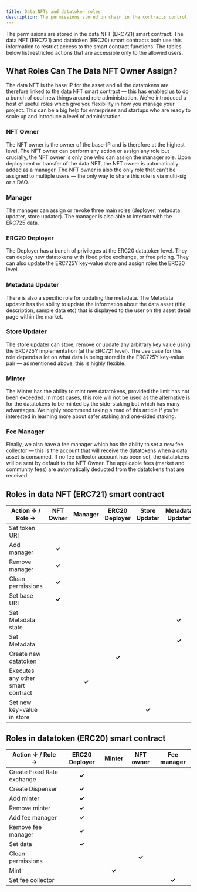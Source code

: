 ```yaml
---
title: Data NFTs and datatoken roles
description: The permissions stored on chain in the contracts control the access to the data NFT (ERC721) and datatoken (ERC20) smart contract functions.
---
```


The permissions are stored in the data NFT (ERC721) smart contract. The data NFT (ERC721) and datatoken (ERC20) smart contracts both use this information to restrict access to the smart contract functions. The tables below list restricted actions that are accessible only to the allowed users.

## What Roles Can The Data NFT Owner Assign?

The data NFT is the base IP for the asset and all the datatokens are therefore linked to the data NFT smart contract — this has enabled us to do a bunch of cool new things around role administration. We’ve introduced a host of useful roles which give you flexibility in how you manage your project. This can be a big help for enterprises and startups who are ready to scale up and introduce a level of administration.

### NFT Owner

The NFT owner is the owner of the base-IP and is therefore at the highest level. The NFT owner can perform any action or assign any role but crucially, the NFT owner is only one who can assign the manager role. Upon deployment or transfer of the data NFT, the NFT owner is automatically added as a manager. The NFT owner is also the only role that can’t be assigned to multiple users — the only way to share this role is via multi-sig or a DAO.

### Manager

The manager can assign or revoke three main roles (deployer, metadata updater, store updater). The manager is also able to interact with the ERC725 data.

### ERC20 Deployer

The Deployer has a bunch of privileges at the ERC20 datatoken level. They can deploy new datatokens with fixed price exchange, or free pricing. They can also update the ERC725Y key-value store and assign roles the ERC20 level.

### Metadata Updater

There is also a specific role for updating the metadata. The Metadata updater has the ability to update the information about the data asset (title, description, sample data etc) that is displayed to the user on the asset detail page within the market.

### Store Updater

The store updater can store, remove or update any arbitrary key value using the ERC725Y implementation (at the ERC721 level). The use case for this role depends a lot on what data is being stored in the ERC725Y key-value pair — as mentioned above, this is highly flexible.

### Minter

The Minter has the ability to mint new datatokens, provided the limit has not been exceeded. In most cases, this role will not be used as the alternative is for the datatokens to be minted by the side-staking bot which has many advantages. We highly recommend taking a read of this article if you’re interested in learning more about safer staking and one-sided staking.

### Fee Manager

Finally, we also have a fee manager which has the ability to set a new fee collector — this is the account that will receive the datatokens when a data asset is consumed. If no fee collector account has been set, the datatokens will be sent by default to the NFT Owner. The applicable fees (market and community fees) are automatically deducted from the datatokens that are received.

## Roles in data NFT (ERC721) smart contract

| Action &darr; / Role &rarr;       | NFT Owner              | Manager                | ERC20 Deployer         | Store Updater          | Metadata Updater       |
| --------------------------------- | ---------------------- | ---------------------- | ---------------------- | ---------------------- | ---------------------- |
| Set token URI                     |                        |                        |                        |                        |                        |
| Add manager                       | <center>**✓**</center> |                        |                        |                        |                        |
| Remove manager                    | <center>**✓**</center> |                        |                        |                        |                        |
| Clean permissions                 | <center>**✓**</center> |                        |                        |                        |                        |
| Set base URI                      | <center>**✓**</center> |                        |                        |                        |                        |
| Set Metadata state                |                        |                        |                        |                        | <center>**✓**</center> |
| Set Metadata                      |                        |                        |                        |                        | <center>**✓**</center> |
| Create new datatoken              |                        |                        | <center>**✓**</center> |                        |                        |
| Executes any other smart contract |                        | <center>**✓**</center> |                        |                        |                        |
| Set new key-value in store        |                        |                        |                        | <center>**✓**</center> |                        |

## Roles in datatoken (ERC20) smart contract

| Action &darr; / Role &rarr; | ERC20 Deployer         | Minter                 | NFT owner              | Fee manager            |
| --------------------------- | ---------------------- | ---------------------- | ---------------------- | ---------------------- |
| Create Fixed Rate exchange  | <center>**✓**</center> |                        |                        |                        |
| Create Dispenser            | <center>**✓**</center> |                        |                        |                        |
| Add minter                  | <center>**✓**</center> |                        |                        |                        |
| Remove minter               | <center>**✓**</center> |                        |                        |                        |
| Add fee manager             | <center>**✓**</center> |                        |                        |                        |
| Remove fee manager          | <center>**✓**</center> |                        |                        |                        |
| Set data                    | <center>**✓**</center> |                        |                        |                        |
| Clean permissions           |                        |                        | <center>**✓**</center> |                        |
| Mint                        |                        | <center>**✓**</center> |                        |                        |
| Set fee collector           |                        |                        |                        | <center>**✓**</center> |
